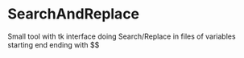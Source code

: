 # SearchAndReplace
Small tool with tk interface doing Search/Replace in files of variables starting end ending with $$
